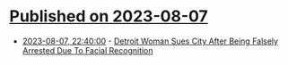 # [Published on 2023-08-07](index.md)

* [2023-08-07, 22:40:00](https://slashdot.org/story/23/08/07/2055213/detroit-woman-sues-city-after-being-falsely-arrested-due-to-facial-recognition?utm_source=rss1.0mainlinkanon&utm_medium=feed) - [Detroit Woman Sues City After Being Falsely Arrested Due To Facial Recognition](https://slashdot.org/story/23/08/07/2055213/detroit-woman-sues-city-after-being-falsely-arrested-due-to-facial-recognition?utm_source=rss1.0mainlinkanon&utm_medium=feed)
